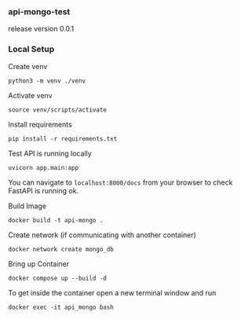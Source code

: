 ### api-mongo-test
release version 0.0.1


### Local Setup

Create venv
```
python3 -m venv ./venv
```
Activate venv 
```
source venv/scripts/activate
```
Install requirements
```
pip install -r requirements.txt
```
Test API is running locally
```
uvicorn app.main:app
```
You can navigate to `localhost:8000/docs` from your browser to check 
FastAPI is running ok.

Build Image
```
docker build -t api-mongo .
```
Create network (if communicating with another container)
```
docker network create mongo_db
```
Bring up Container
```
docker compose up --build -d
```
To get inside the container open a new terminal window and run
```
docker exec -it api_mongo bash
```